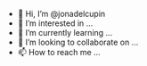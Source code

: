 - 👋 Hi, I’m @jonadelcupin
- 👀 I’m interested in ...
- 🌱 I’m currently learning ...
- 💞️ I’m looking to collaborate on ...
- 📫 How to reach me ...

<!---
jonadelcupin/jonadelcupin is a ✨ special ✨ repository because its `README.md` (this file) appears on your GitHub profile.
You can click the Preview link to take a look at your changes.
--->
